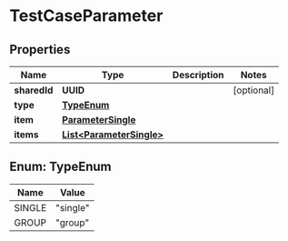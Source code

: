 

# TestCaseParameter


## Properties

| Name | Type | Description | Notes |
|------------ | ------------- | ------------- | -------------|
|**sharedId** | **UUID** |  |  [optional] |
|**type** | [**TypeEnum**](#TypeEnum) |  |  |
|**item** | [**ParameterSingle**](ParameterSingle.md) |  |  |
|**items** | [**List&lt;ParameterSingle&gt;**](ParameterSingle.md) |  |  |



## Enum: TypeEnum

| Name | Value |
|---- | -----|
| SINGLE | &quot;single&quot; |
| GROUP | &quot;group&quot; |



